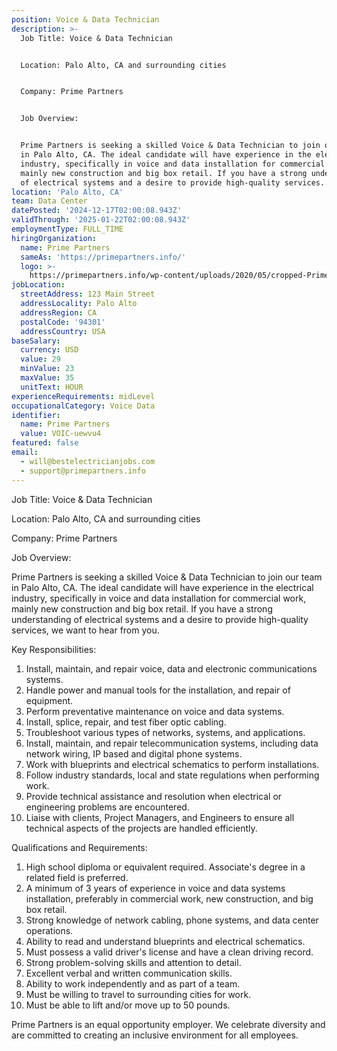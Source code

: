 ```yaml
---
position: Voice & Data Technician
description: >-
  Job Title: Voice & Data Technician


  Location: Palo Alto, CA and surrounding cities


  Company: Prime Partners


  Job Overview: 


  Prime Partners is seeking a skilled Voice & Data Technician to join our team
  in Palo Alto, CA. The ideal candidate will have experience in the electrical
  industry, specifically in voice and data installation for commercial work,
  mainly new construction and big box retail. If you have a strong understanding
  of electrical systems and a desire to provide high-quality services...
location: 'Palo Alto, CA'
team: Data Center
datePosted: '2024-12-17T02:00:08.943Z'
validThrough: '2025-01-22T02:00:08.943Z'
employmentType: FULL_TIME
hiringOrganization:
  name: Prime Partners
  sameAs: 'https://primepartners.info/'
  logo: >-
    https://primepartners.info/wp-content/uploads/2020/05/cropped-Prime-Partners-Logo-NO-BG-1-1.png
jobLocation:
  streetAddress: 123 Main Street
  addressLocality: Palo Alto
  addressRegion: CA
  postalCode: '94301'
  addressCountry: USA
baseSalary:
  currency: USD
  value: 29
  minValue: 23
  maxValue: 35
  unitText: HOUR
experienceRequirements: midLevel
occupationalCategory: Voice Data
identifier:
  name: Prime Partners
  value: VOIC-uewvu4
featured: false
email:
  - will@bestelectricianjobs.com
  - support@primepartners.info
---
```




Job Title: Voice & Data Technician

Location: Palo Alto, CA and surrounding cities

Company: Prime Partners

Job Overview: 

Prime Partners is seeking a skilled Voice & Data Technician to join our team in Palo Alto, CA. The ideal candidate will have experience in the electrical industry, specifically in voice and data installation for commercial work, mainly new construction and big box retail. If you have a strong understanding of electrical systems and a desire to provide high-quality services, we want to hear from you.

Key Responsibilities:

1. Install, maintain, and repair voice, data and electronic communications systems.
2. Handle power and manual tools for the installation, and repair of equipment.
3. Perform preventative maintenance on voice and data systems.
4. Install, splice, repair, and test fiber optic cabling.
5. Troubleshoot various types of networks, systems, and applications.
6. Install, maintain, and repair telecommunication systems, including data network wiring, IP based and digital phone systems.
7. Work with blueprints and electrical schematics to perform installations.
8. Follow industry standards, local and state regulations when performing work.
9. Provide technical assistance and resolution when electrical or engineering problems are encountered.
10. Liaise with clients, Project Managers, and Engineers to ensure all technical aspects of the projects are handled efficiently.

Qualifications and Requirements:

1. High school diploma or equivalent required. Associate's degree in a related field is preferred.
2. A minimum of 3 years of experience in voice and data systems installation, preferably in commercial work, new construction, and big box retail.
3. Strong knowledge of network cabling, phone systems, and data center operations.
4. Ability to read and understand blueprints and electrical schematics.
5. Must possess a valid driver's license and have a clean driving record.
6. Strong problem-solving skills and attention to detail.
7. Excellent verbal and written communication skills.
8. Ability to work independently and as part of a team.
9. Must be willing to travel to surrounding cities for work.
10. Must be able to lift and/or move up to 50 pounds.

Prime Partners is an equal opportunity employer. We celebrate diversity and are committed to creating an inclusive environment for all employees.
